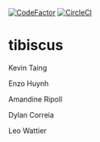 [![CodeFactor](https://www.codefactor.io/repository/github/esgi-tibiscus/tibiscus/badge)](https://www.codefactor.io/repository/github/esgi-tibiscus/tibiscus/badge)
[![CircleCI](https://circleci.com/gh/ESGI-Tibiscus/tibiscus.svg?style=svg)](https://circleci.com/gh/ESGI-Tibiscus/tibiscus)

# tibiscus
Kevin Taing

Enzo Huynh

Amandine Ripoll

Dylan Correia

Leo Wattier

